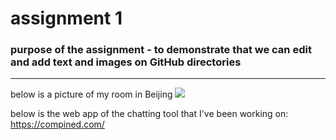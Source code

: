 # assignment 1
### purpose of the assignment - to demonstrate that we can edit and add text and images on GitHub directories
---
below is a picture of my room in Beijing
<img src="./hawaii.png">

below is the web app of the chatting tool that I've been working on:
https://compined.com/
